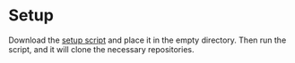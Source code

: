 # Setup

Download the [setup script](https://raw.githubusercontent.com/ratat-art/docker-compose/main/setup.sh) 
and place it in the empty directory. 
Then run the script, and it will clone the necessary repositories.
